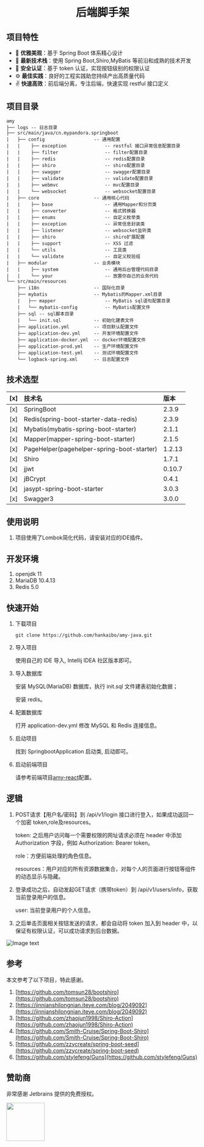 <h1 align="center">后端脚手架</h1>

## 项目特性

- :gem: **优雅美观**：基于 Spring Boot 体系精心设计
- :rocket: **最新技术栈**：使用 Spring Boot,Shiro,MyBatis 等前沿和成熟的技术开发
- :closed_lock_with_key: **安全认证**：基于 token 认证，实现按钮级别的权限认证
- :gear: **最佳实践**：良好的工程实践助您持续产出高质量代码
- :v: **快速高效**：前后端分离，专注后端，快速实现 restful 接口定义

## 项目目录

```
amy  
├── logs -- 日志目录 
├── src/main/java/cn.mypandora.springboot 
|   ├── config                  -- 通用配置  
|   |    ├── exception              -- restful 接口异常信息配置目录 
|   |    ├── filter                 -- filter配置目录
|   |    ├── redis                  -- redis配置目录
|   |    ├── shiro                  -- shiro配置目录 
|   |    ├── swagger                -- swagger配置目录 
|   |    ├── validate               -- validate配置目录 
|   |    ├── webmvc                 -- mvc配置目录 
|   |    └── websocket              -- websocket配置目录   
|   ├── core                    -- 通用核心代码  
|   |    ├── base                   -- 通用Mapper和分页类 
|   |    ├── converter              -- 格式转换器 
|   |    ├── enums                  -- 自定义枚举类 
|   |    ├── exception              -- 异常信息封装类 
|   |    ├── listener               -- websocket监听类 
|   |    ├── shiro                  -- shiro扩展配置 
|   |    ├── support                -- XSS 过滤 
|   |    └── utils                  -- 工具类  
|   |    └── validate               -- 自定义校验组  
|   ├── modular                 -- 业务模块  
|   |    ├── system                 -- 通用后台管理代码目录 
|   |    └── your                   -- 放置你自己的业务代码
└── src/main/resources  
    ├── i18n                    -- 国际化目录 
    ├── mybatis                 -- Mybatis的Mapper.xml目录 
    |   ├── mapper                  -- MyBatis sql语句配置目录
    |   └── mybatis-config          -- MyBatis配置文件
    ├── sql -- sql脚本目录 
    |   └── init.sql            -- 初始化建表文件    
    ├── application.yml         -- 项目默认配置文件  
    ├── application-dev.yml     -- 开发环境配置文件  
    ├── application-docker.yml  -- docker环境配置文件  
    ├── application-prod.yml    -- 生产环境配置文件  
    ├── application-test.yml    -- 测试环境配置文件  
    └── logback-spring.xml      -- 日志配置文件  
```

## 技术选型

[x] | 技术名 | 版本
 :---: | :--- | :---  
[x] | SpringBoot | 2.3.9
[x] | Redis(spring-boot-starter-data-redis) | 2.3.9
[x] | Mybatis(mybatis-spring-boot-starter) | 2.1.1
[x] | Mapper(mapper-spring-boot-starter) | 2.1.5
[x] | PageHelper(pagehelper-spring-boot-starter) | 1.2.13
[x] | Shiro | 1.7.1
[x] | jjwt | 0.10.7
[x] | jBCrypt | 0.4.1
[x] | jasypt-spring-boot-starter | 3.0.3
[x] | Swagger3 | 3.0.0

## 使用说明

1. 项目使用了Lombok简化代码，请安装对应的IDE插件。

## 开发环境

1. openjdk 11
2. MariaDB 10.4.13
3. Redis 5.0

## 快速开始

1. 下载项目
    ```
   git clone https://github.com/hankaibo/amy-java.git
   ```

2. 导入项目

   使用自己的 IDE 导入, Intellij IDEA 社区版本即可。

3. 导入数据库

   安装 MySQL(MariaDB) 数据库，执行 init.sql 文件建表初始化数据；

   安装 redis。

4. 配置数据库

   打开 application-dev.yml 修改 MySQL 和 Redis 连接信息。

5. 启动项目

   找到 SpringbootApplication 启动类, 启动即可。

6. 启动前端项目

   请参考前端项目[amy-react](https://github.com/hankaibo/amy-react)配置。

## 逻辑

1. POST请求【用户名/密码】到 /api/v1/login 接口进行登入，如果成功返回一个加密 token,role及resources。

   token: 之后用户访问每一个需要权限的网址请求必须在 header 中添加 Authorization 字段，例如 Authorization: Bearer token。

   role：方便前端处理的角色信息。

   resources：用户对应的所有资源数据集合，对每个人的页面进行按钮等组件的动态显示与隐藏。
2. 登录成功之后，自动发起GET请求（携带token）到 /api/v1/users/info，获取当前登录用户的信息。

   user: 当前登录用户的个人信息。

3. 之后单击页面相关按钮发送的请求，都会自动将 token 加入到 header 中，以保证有权限认证，可以成功请求到后台数据。

![Image text](./image/jwt.png)

## 参考

本文参考了以下项目，特此感谢。

1. [https://github.com/tomsun28/bootshiro](https://github.com/tomsun28/bootshiro)
2. [https://jinnianshilongnian.iteye.com/blog/2049092](https://jinnianshilongnian.iteye.com/blog/2049092)
3. [https://github.com/zhaojun1998/Shiro-Action](https://github.com/zhaojun1998/Shiro-Action)
4. [https://github.com/Smith-Cruise/Spring-Boot-Shiro](https://github.com/Smith-Cruise/Spring-Boot-Shiro)
5. [https://github.com/zzycreate/spring-boot-seed](https://github.com/zzycreate/spring-boot-seed)
6. [https://github.com/stylefeng/Guns](https://github.com/stylefeng/Guns)

## 赞助商

非常感谢 Jetbrains 提供的免费授权。

<a href="https://www.jetbrains.com/" target="_blank"><img src="https://www.jetbrains.com/company/brand/img/logo1.svg" width="100"></a>

